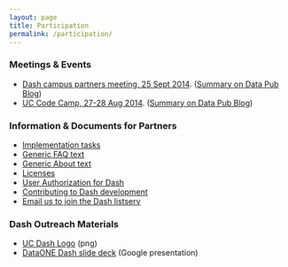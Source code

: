 ```yaml
---
layout: page
title: Participation
permalink: /participation/
---
```



### Meetings & Events

<ul>
<li> <a href="https://cdluc3.github.io/dash/dash-meeting-ucla">Dash campus partners meeting, 25 Sept 2014</a>. (<a href="http://t.co/9ISWv8vlXr">Summary on Data Pub Blog</a>)</li>
<li> <a href="http://cdluc3.github.io/UC-code-camp/"> UC Code Camp, 27-28 Aug 2014</a>. (<a href="http://datapub.cdlib.org/2014/09/03/the-first-uc-libraries-code-camp/">Summary on Data Pub Blog</a>)</li>
</ul>


### Information & Documents for Partners

<ul>
  <li><a href="http://CDLUC3.github.io/dash/campus-tasks">Implementation tasks</a></li>
<li><a href="http://CDLUC3.github.io/dash/generic-faq">Generic FAQ text</a></li>
<li><a href="http://CDLUC3.github.io/dash/generic-about">Generic About text</a></li>
<li><a href="http://CDLUC3.github.io/dash/licensing">Licenses</a></li>
<li><a href="http://CDLUC3.github.io/dash/user-authorization">User Authorization for Dash</a></li>
<li><a href="http://CDLUC3.github.io/dash/contributing">Contributing to Dash development</a></li>
<li><a href="mailto:uc3@ucop.edu">Email us to join the Dash listserv</a></li>
</ul>

### Dash Outreach Materials

* [UC Dash Logo](https://raw.githubusercontent.com/CDLUC3/dash/gh-pages/docs/Dash_generic.png) (png)
* [DataONE Dash slide deck](https://docs.google.com/presentation/d/1lIZuBjE1V5-SnVF0mEZfbdDeocB9mQAB0W8oy0l3iAM/edit#slide=id.g46971ea35_0101) (Google presentation)




